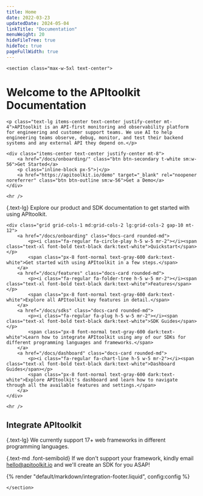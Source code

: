 ```yaml
---
title: Home
date: 2022-03-23
updatedDate: 2024-05-04
linkTitle: "Documentation"
menuWeight: 20
hideFileTree: true
hideToc: true
pageFullWidth: true
---
```


```=html
<section class="max-w-5xl text-center">
```

# Welcome to the APItoolkit Documentation

```=html
<p class="text-lg items-center text-center justify-center mt-4">APItoolkit is an API-first monitoring and observability platform for engineering and customer support teams. We use AI to help engineering teams observe, debug, monitor, and test their backend systems and any external API they depend on.</p>

<div class="items-center text-center justify-center mt-8">
    <a href="/docs/onboarding/" class="btn btn-secondary t-white sm:w-56">Get Started</a>
    <p class="inline-block px-5">|</p>
    <a href="https://apitoolkit.io/demo" target="_blank" rel="noopener noreferrer" class="btn btn-outline sm:w-56">Get a Demo</a>
</div>
```

```=html
<hr />
```

{.text-lg}
Explore our product and SDK documentation to get started with using APItoolkit.

```=html
<div class="grid grid-cols-1 md:grid-cols-2 lg:grid-cols-2 gap-10 mt-12">
    <a href="/docs/onboarding" class="docs-card rounded-md">
        <p><i class="fa-regular fa-circle-play h-5 w-5 mr-2"></i><span class="text-xl font-bold text-black dark:text-white">Quickstart</span></p>
        <span class="px-8 font-normal text-gray-600 dark:text-white">Get started with using APItoolkit in a few steps.</span>
    </a>
    <a href="/docs/features" class="docs-card rounded-md">
        <p><i class="fa-regular fa-folder-tree h-5 w-5 mr-2"></i><span class="text-xl font-bold text-black dark:text-white">Features</span></p>
        <span class="px-8 font-normal text-gray-600 dark:text-white">Explore all APItoolkit key features in detail.</span>
    </a>
    <a href="/docs/sdks" class="docs-card rounded-md">
        <p><i class="fa-regular fa-plug h-5 w-5 mr-2"></i><span class="text-xl font-bold text-black dark:text-white">SDK Guides</span></p>
        <span class="px-8 font-normal text-gray-600 dark:text-white">Learn how to integrate APItoolkit using any of our SDKs for different programming languages and frameworks.</span>
    </a>
    <a href="/docs/dashboard" class="docs-card rounded-md">
        <p><i class="fa-regular fa-chart-line h-5 w-5 mr-2"></i><span class="text-xl font-bold text-black dark:text-white">Dashboard Guides</span></p>
        <span class="px-8 font-normal text-gray-600 dark:text-white">Explore APItoolkit's dashboard and learn how to navigate through all the available features and settings.</span>
    </a>
</div>
```

```=html
<hr />
```

## Integrate APItoolkit

{.text-lg}
We currently support 17+ web frameworks in different programming languages.

{.text-md .font-semibold}
If we don't support your framework, kindly email [hello@apitoolkit.io](mailto:hello@apitoolkit.io) and we'll create an SDK for you ASAP!


{% render "default/markdown/integration-footer.liquid", config:config %}

```=html
</section>
```
